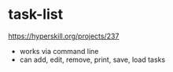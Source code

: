 # task-list
https://hyperskill.org/projects/237
* works via command line
* can add, edit, remove, print, save, load tasks
